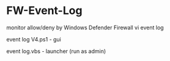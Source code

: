 # FW-Event-Log
monitor allow/deny by Windows Defender Firewall vi event log

event log V4.ps1 - gui

event log.vbs - launcher (run as admin)

